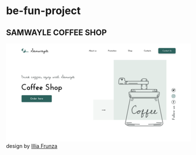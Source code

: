 # be-fun-project
## SAMWAYLE COFFEE SHOP

![alt text](https://github.com/helkass/be-fun-project/blob/samwayle-coffee-shop/src/assets/Thumbnail.png?raw=true)
design by [Illia Frunza](https://www.figma.com/@rengen_ill)
